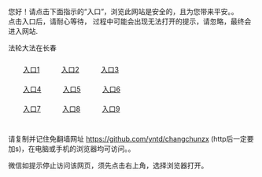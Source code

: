 您好！请点击下面指示的“入口”，浏览此网站是安全的，且为您带来平安。。 <br/>
点击入口后，请耐心等待， 过程中可能会出现无法打开的提示，请忽略，最终会进入网站. </br>

法轮大法在长春<br/>
<div style="padding:10px"><a style="margin:20px" target="_blank" href="https://d1jh2rbwkr9t9r.cloudfront.net/2Qpsp?hnhys" id="ccLink1" rel="nofollow">入口1</a> <a target="_blank" style="margin:20px" href="https://d1cf5f0jhsmkdc.cloudfront.net/2Qpsp?rshagv" id="ccLink2" rel="nofollow">入口2</a> <a style="margin:20px" target="_blank" href="https://d1e84w8jx2jnzf.cloudfront.net/2Qpsp?rtgat" id="ccLink3" rel="nofollow">入口3</a></div>

<div style="padding:10px" ><a style="margin:20px" target="_blank" href="https://d1jh2rbwkr9t9r.cloudfront.net/2Qpsp?hnhys" id="ccLink4" rel="nofollow">入口4</a> <a style="margin:20px" href="https://d1cf5f0jhsmkdc.cloudfront.net/2Qpsp?rshagv" target="_blank" id="ccLink5" rel="nofollow">入口5</a> <a style="margin:20px" href="https://d1e84w8jx2jnzf.cloudfront.net/2Qpsp?rtgat" target="_blank" id="ccLink6" rel="nofollow">入口6</a></div>

<div style="padding:10px"><a style="margin:20px" target="_blank" href="https://d1jh2rbwkr9t9r.cloudfront.net/2Qpsp?hnhys" id="ccLink7" rel="nofollow">入口7</a> <a style="margin:20px" href="https://d1cf5f0jhsmkdc.cloudfront.net/2Qpsp?rshagv" target="_blank" id="ccLink8" rel="nofollow">入口8</a> <a style="margin:20px" target="_blank" href="https://d1e84w8jx2jnzf.cloudfront.net/2Qpsp?rtgat" id="ccLink9" rel="nofollow">入口9</a></div>

<br/>



请复制并记住免翻墙网址 https://github.com/yntd/changchunzx (http后一定要加s)，在电脑或手机的浏览器均可访问。。<br/>

微信如提示停止访问该网页，须先点击右上角，选择浏览器打开。
